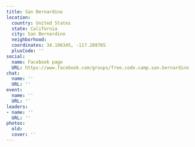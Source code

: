 ```yaml
---
title: San Bernardino
location:
  country: United States
  state: California
  city: San Bernardino
  neighborhood: 
  coordinates: 34.108345, -117.289765
  plusCode: ''
social:
  name: Facebook page
  URL: https://www.facebook.com/groups/free.code.camp.san.bernardino
chat:
  name: ''
  URL: ''
event:
  name: ''
  URL: ''
leaders:
- name: ''
  URL: ''
photos:
  old: 
  cover: ''
---
```

